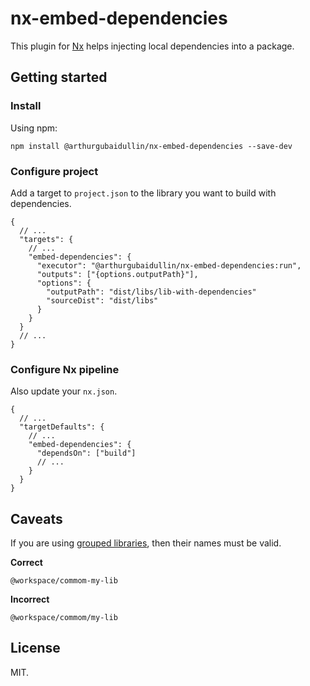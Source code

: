 # nx-embed-dependencies

This plugin for [Nx](https://nx.dev) helps injecting local dependencies into a package.

## Getting started

### Install

Using npm:

`npm install @arthurgubaidullin/nx-embed-dependencies --save-dev`

### Configure project

Add a target to `project.json` to the library you want to build with dependencies.

```jsonc
{
  // ...
  "targets": {
    // ...
    "embed-dependencies": {
      "executor": "@arthurgubaidullin/nx-embed-dependencies:run",
      "outputs": ["{options.outputPath}"],
      "options": {
        "outputPath": "dist/libs/lib-with-dependencies"
        "sourceDist": "dist/libs"
      }
    }
  }
  // ...
}
```

### Configure Nx pipeline

Also update your `nx.json`.

```jsonc
{
  // ...
  "targetDefaults": {
    // ...
    "embed-dependencies": {
      "dependsOn": ["build"]
      // ...
    }
  }
}
```

## Caveats

If you are using [grouped libraries](https://nx.dev/more-concepts/grouping-libraries), then their names must be valid.

**Correct**

`@workspace/commom-my-lib`

**Incorrect**

`@workspace/commom/my-lib`

## License

MIT.
